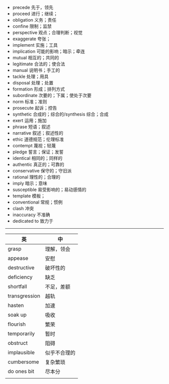 

- precede       先于，领先
- proceed       进行；继续；
- obligation    义务；责任
- confine       限制；监禁
- perspective   观点；合理判断；视觉
- exaggerate    夸张；
- implement     实施；工具
- implication   可能的影响；暗示；牵连
- mutual        相互的；共同的
- legitimate    合法的；使合法
- manual        说明书；手工的
- tackle        处理；用具
- disposal      处理；处置
- formation     形成；排列方式
- subordinate   次要的；下属；使处于次要
- norm          标准；准则
- prosecute     起诉；控告
- synthetic     合成的；综合的/synthesis  综合；合成
- exert         运用；施加
- phrase        短语；叙述
- narrative     叙述；叙述性的
- ethic         道德规范；伦理标准
- contempt      蔑视；轻蔑
- pledge        誓言；保证；发誓
- identical     相同的；同样的
- authentic     真正的；可靠的
- conservative  保守的；守旧派
- rational      理性的；合理的 
- imply         暗示；意味
- susceptible   易受影响的；易动感情的
- template      模板；
- conventional  常规；惯例
- clash         冲突
- inaccuracy    不准确
- dedicated to  致力于
---

| 英             | 中      |
| ------------- | ------ |
| grasp         | 理解，领会  |
| appease       | 安慰     |
| destructive   | 破坏性的   |
| deficiency    | 缺乏     |
| shortfall     | 不足，差额  |
| transgression | 越轨     |
| hasten        | 加速     |
| soak up       | 吸收     |
| flourish      | 繁荣     |
| temporarily   | 暂时     |
| obstruct      | 阻碍     |
| implausible   | 似乎不合理的 |
| cumbersome    | 复杂繁琐   |
| do ones bit   | 尽本分    |
|               |        |
